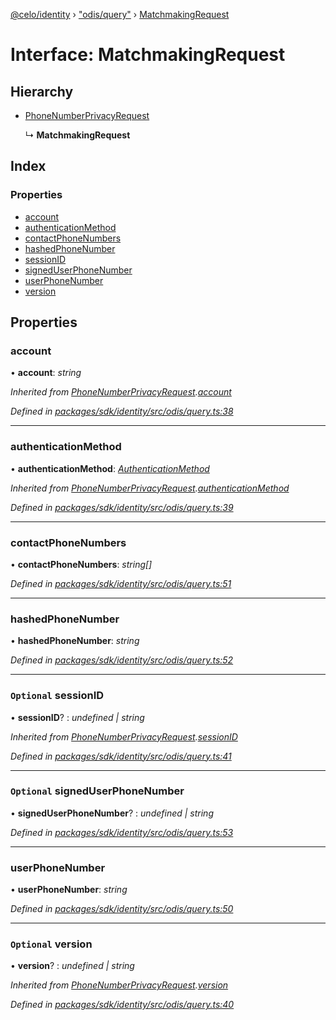 [@celo/identity](../README.md) › ["odis/query"](../modules/_odis_query_.md) › [MatchmakingRequest](_odis_query_.matchmakingrequest.md)

# Interface: MatchmakingRequest

## Hierarchy

* [PhoneNumberPrivacyRequest](_odis_query_.phonenumberprivacyrequest.md)

  ↳ **MatchmakingRequest**

## Index

### Properties

* [account](_odis_query_.matchmakingrequest.md#account)
* [authenticationMethod](_odis_query_.matchmakingrequest.md#authenticationmethod)
* [contactPhoneNumbers](_odis_query_.matchmakingrequest.md#contactphonenumbers)
* [hashedPhoneNumber](_odis_query_.matchmakingrequest.md#hashedphonenumber)
* [sessionID](_odis_query_.matchmakingrequest.md#optional-sessionid)
* [signedUserPhoneNumber](_odis_query_.matchmakingrequest.md#optional-signeduserphonenumber)
* [userPhoneNumber](_odis_query_.matchmakingrequest.md#userphonenumber)
* [version](_odis_query_.matchmakingrequest.md#optional-version)

## Properties

###  account

• **account**: *string*

*Inherited from [PhoneNumberPrivacyRequest](_odis_query_.phonenumberprivacyrequest.md).[account](_odis_query_.phonenumberprivacyrequest.md#account)*

*Defined in [packages/sdk/identity/src/odis/query.ts:38](https://github.com/celo-org/celo-monorepo/blob/master/packages/sdk/identity/src/odis/query.ts#L38)*

___

###  authenticationMethod

• **authenticationMethod**: *[AuthenticationMethod](../enums/_odis_query_.authenticationmethod.md)*

*Inherited from [PhoneNumberPrivacyRequest](_odis_query_.phonenumberprivacyrequest.md).[authenticationMethod](_odis_query_.phonenumberprivacyrequest.md#authenticationmethod)*

*Defined in [packages/sdk/identity/src/odis/query.ts:39](https://github.com/celo-org/celo-monorepo/blob/master/packages/sdk/identity/src/odis/query.ts#L39)*

___

###  contactPhoneNumbers

• **contactPhoneNumbers**: *string[]*

*Defined in [packages/sdk/identity/src/odis/query.ts:51](https://github.com/celo-org/celo-monorepo/blob/master/packages/sdk/identity/src/odis/query.ts#L51)*

___

###  hashedPhoneNumber

• **hashedPhoneNumber**: *string*

*Defined in [packages/sdk/identity/src/odis/query.ts:52](https://github.com/celo-org/celo-monorepo/blob/master/packages/sdk/identity/src/odis/query.ts#L52)*

___

### `Optional` sessionID

• **sessionID**? : *undefined | string*

*Inherited from [PhoneNumberPrivacyRequest](_odis_query_.phonenumberprivacyrequest.md).[sessionID](_odis_query_.phonenumberprivacyrequest.md#optional-sessionid)*

*Defined in [packages/sdk/identity/src/odis/query.ts:41](https://github.com/celo-org/celo-monorepo/blob/master/packages/sdk/identity/src/odis/query.ts#L41)*

___

### `Optional` signedUserPhoneNumber

• **signedUserPhoneNumber**? : *undefined | string*

*Defined in [packages/sdk/identity/src/odis/query.ts:53](https://github.com/celo-org/celo-monorepo/blob/master/packages/sdk/identity/src/odis/query.ts#L53)*

___

###  userPhoneNumber

• **userPhoneNumber**: *string*

*Defined in [packages/sdk/identity/src/odis/query.ts:50](https://github.com/celo-org/celo-monorepo/blob/master/packages/sdk/identity/src/odis/query.ts#L50)*

___

### `Optional` version

• **version**? : *undefined | string*

*Inherited from [PhoneNumberPrivacyRequest](_odis_query_.phonenumberprivacyrequest.md).[version](_odis_query_.phonenumberprivacyrequest.md#optional-version)*

*Defined in [packages/sdk/identity/src/odis/query.ts:40](https://github.com/celo-org/celo-monorepo/blob/master/packages/sdk/identity/src/odis/query.ts#L40)*
